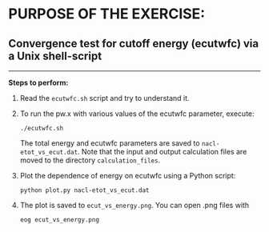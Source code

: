 # PURPOSE OF THE EXERCISE:
## Convergence test for cutoff energy (ecutwfc) via a Unix shell-script
--------------------------------------------------------------------------------

**Steps to perform:**

1. Read the `ecutwfc.sh` script and try to understand it.


2. To run the pw.x with various values of the ecutwfc parameter, execute:

       ./ecutwfc.sh
   

   The total energy and ecutwfc parameters are saved to `nacl-etot_vs_ecut.dat`.
   Note that the input and output calculation files are moved to the 
   directory `calculation_files`.


3. Plot the dependence of energy on ecutwfc using a Python script:

       python plot.py nacl-etot_vs_ecut.dat
       

4. The plot is saved to `ecut_vs_energy.png`. You can open .png files with

       eog ecut_vs_energy.png

